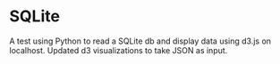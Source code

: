 # SQLite

A test using Python to read a SQLite db and display data using d3.js on localhost. Updated d3 visualizations to take JSON as input.
